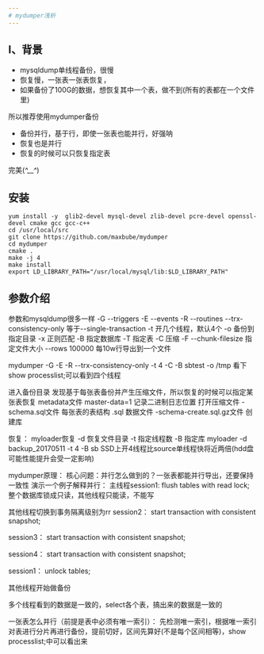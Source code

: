 ```yaml
---
# mydumper浅析
---
```


## Ⅰ、背景

- mysqldump单线程备份，很慢
- 恢复慢，一张表一张表恢复，
- 如果备份了100G的数据，想恢复其中一个表，做不到(所有的表都在一个文件里)

所以推荐使用mydumper备份

- 备份并行，基于行，即使一张表也能并行，好强呐
- 恢复也是并行
- 恢复的时候可以只恢复指定表

完美(*^__^*) 

## 安装
```
yum install -y  glib2-devel mysql-devel zlib-devel pcre-devel openssl-devel cmake gcc gcc-c++
cd /usr/local/src
git clone https://github.com/maxbube/mydumper
cd mydumper
cmake .
make -j 4
make install
export LD_LIBRARY_PATH="/usr/local/mysql/lib:$LD_LIBRARY_PATH"
```
## 参数介绍
参数和mysqldump很多一样
-G --triggers
-E --events
-R --routines
--trx-consistency-only    等于--single-transaction
-t 开几个线程，默认4个
-o 备份到指定目录
-x 正则匹配
-B 指定数据库
-T 指定表
-C 压缩
-F --chunk-filesize 指定文件大小
--rows 100000   每10w行导出到一个文件


mydumper -G -E -R --trx-consistency-only -t 4 -C -B sbtest -o /tmp
看下show processlist;可以看到四个线程

进入备份目录
发现基于每张表备份并产生压缩文件，所以恢复的时候可以指定某张表恢复
metadata文件    master-data=1    记录二进制日志位置
打开压缩文件
-schema.sql文件        每张表的表结构
.sql                            数据文件
-schema-create.sql.gz文件    创建库

恢复：
myloader恢复
-d 恢复文件目录
-t 指定线程数
-B 指定库
myloader -d backup_20170511 -t 4 -B sb
SSD上开4线程比source单线程快将近两倍(hdd盘可能性能提升会受一定影响)

mydumper原理：
核心问题：并行怎么做到的？一张表都能并行导出，还要保持一致性
演示一个例子解释并行：
主线程session1:
flush tables with read lock;
整个数据库锁成只读，其他线程只能读，不能写

其他线程切换到事务隔离级别为rr
session2：
start transaction with consistent snapshot;

session3：
start transaction with consistent snapshot;

session4：
start transaction with consistent snapshot;

session1：
unlock tables;

其他线程开始做备份

多个线程看到的数据是一致的，select各个表，搞出来的数据是一致的

一张表怎么并行（前提是表中必须有唯一索引）：
先检测唯一索引，根据唯一索引对表进行分片再进行备份，提前切好，区间先算好(不是每个区间相等)，show processlist;中可以看出来
